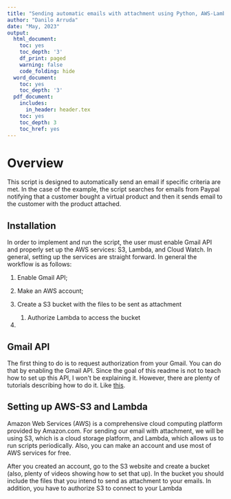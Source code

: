 ```yaml
---
title: "Sending automatic emails with attachment using Python, AWS-Lambda and S3"
author: "Danilo Arruda"
date: "May, 2023"
output:
  html_document:
    toc: yes
    toc_depth: '3'
    df_print: paged
    warning: false
    code_folding: hide
  word_document:
    toc: yes
    toc_depth: '3'
  pdf_document:
    includes:
      in_header: header.tex
    toc: yes
    toc_depth: 3
    toc_href: yes
---
```


# Overview

This script is designed to automatically send an email if specific criteria are met. In the case of the example, the script searches for emails from Paypal notifying that a customer bought a virtual product and then it sends email to the customer with the product attached.

## Installation

In order to implement and run the script, the user must enable Gmail API and properly set up the AWS services: S3, Lambda, and Cloud Watch. In general, setting up the services are straight forward. In general the workflow is as follows:

1.  Enable Gmail API;

2.  Make an AWS account;

3.  Create a S3 bucket with the files to be sent as attachment

    1.  Authorize Lambda to access the bucket

4.   

## Gmail API

The first thing to do is to request authorization from your Gmail. You can do that by enabling the Gmail API. Since the goal of this readme is not to teach how to set up this API, I won't be explaining it. However, there are plenty of tutorials describing how to do it. Like [this](https://www.thepythoncode.com/article/use-gmail-api-in-python).

## Setting up AWS-S3 and Lambda

Amazon Web Services (AWS) is a comprehensive cloud computing platform provided by Amazon.com. For sending our email with attachment, we will be using S3, which is a cloud storage platform, and Lambda, which allows us to run scripts periodically. Also, you can make an account and use most of AWS services for free.

After you created an account, go to the S3 website and create a bucket (also, plenty of videos showing how to set that up). In the bucket you should include the files that you intend to send as attachment to your emails. In addition, you have to authorize S3 to connect to your Lambda

